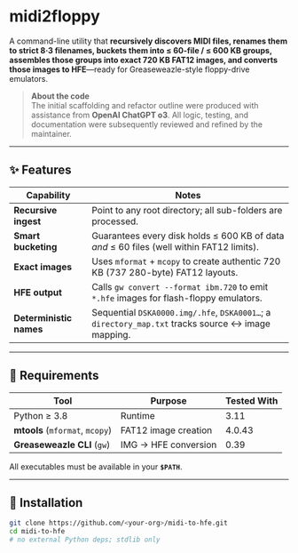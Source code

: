 # midi2floppy
A command-line utility that **recursively discovers MIDI files, renames them to strict 8·3 filenames, buckets them into ≤ 60-file / ≤ 600 KB groups, assembles those groups into exact 720 KB FAT12 images, and converts those images to HFE**—ready for Greaseweazle-style floppy-drive emulators.

> **About the code**  
> The initial scaffolding and refactor outline were produced with assistance from **OpenAI ChatGPT o3**. All logic, testing, and documentation were subsequently reviewed and refined by the maintainer.

---

## ✨ Features

| Capability | Notes |
|------------|-------|
| **Recursive ingest** | Point to any root directory; all sub-folders are processed. |
| **Smart bucketing** | Guarantees every disk holds ≤ 600 KB of data *and* ≤ 60 files (well within FAT12 limits). |
| **Exact images** | Uses `mformat` + `mcopy` to create authentic 720 KB (737 280-byte) FAT12 layouts. |
| **HFE output** | Calls `gw convert --format ibm.720` to emit `*.hfe` images for flash-floppy emulators. |
| **Deterministic names** | Sequential `DSKA0000.img/.hfe`, `DSKA0001…`; a `directory_map.txt` tracks source ↔ image mapping. |

---

## 🔧 Requirements

| Tool | Purpose | Tested With |
|------|---------|------------|
| Python ≥ 3.8 | Runtime | 3.11 |
| **mtools** (`mformat`, `mcopy`) | FAT12 image creation | 4.0.43 |
| **Greaseweazle CLI** (`gw`) | IMG → HFE conversion | 0.39 |

All executables must be available in your **`$PATH`**.

---

## 🚀 Installation

```bash
git clone https://github.com/<your-org>/midi-to-hfe.git
cd midi-to-hfe
# no external Python deps; stdlib only
